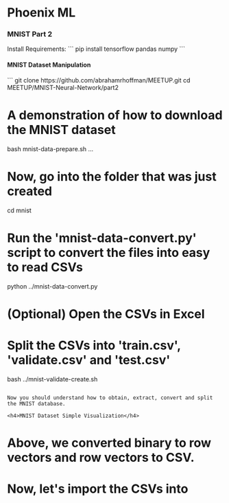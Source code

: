 # Phoenix ML
<h3>MNIST Part 2</h3>
Install Requirements:
```
pip install tensorflow pandas numpy
```
<h4>MNIST Dataset Manipulation</h4>
```
git clone https://github.com/abrahamrhoffman/MEETUP.git
cd MEETUP/MNIST-Neural-Network/part2

# A demonstration of how to download the MNIST dataset
bash mnist-data-prepare.sh
...
# Now, go into the folder that was just created
cd mnist

# Run the 'mnist-data-convert.py' script to convert the files into easy to read CSVs
python ../mnist-data-convert.py
# (Optional) Open the CSVs in Excel

# Split the CSVs into 'train.csv', 'validate.csv' and 'test.csv'
bash ../mnist-validate-create.sh
```

Now you should understand how to obtain, extract, convert and split the MNIST database.

<h4>MNIST Dataset Simple Visualization</h4>

```
# Above, we converted binary to row vectors and row vectors to CSV.
# Now, let's import the CSVs into 

```
